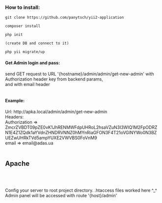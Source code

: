 <h3> How to install: </h3>

````
git clone https://github.com/panytsch/yii2-application

composer install 

php init

(create DB and connect to it)

php yii migrate/up

````

<h4>Get Admin login and pass:</h4>

send GET request to URL '{hostname}/admin/admin/get-new-admin'
with Authorization header key from backend params, <br>
and with email header 
<br><br>
<h4>Example:</h4>
Url: http://apka.local/admin/admin/get-new-admin <br>
Headers: <br> Authorization => ZmcrZVBDT09pZE0vK1JhRENMWFdpUHRoL2hsaVZuN3I3WlQ1M2FpODRZN1E4Z1ZQdk1aYVdnZHNDRVNNZ0hMYnRiaGFON3F4T21oVGlNYWo0N3BZUEZwUHRkTVd5ampYUXE2VWVBS0FoVnM9 <br>
email => email@adas.ua

<br>
<br>

<h2> Apache </h2>

<br>
<br>

Config your server to root project directory. .htaccess files worked here ^_^
<br>
Admin panel will be accessed with route '{host}/admin'
<br>
